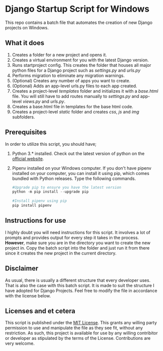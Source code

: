 # Django Startup Script for Windows
This repo contains a batch file that automates the creation of new Django projects on Windows.

## What it does
1. Creates a folder for a new project and opens it.
2. Creates a virtual environment for you with the latest Django version.
3. Runs startproject config. This creates the folder that houses all major python files for a Django project such as *settings.py* and *urls.py*
4. Performs migration to eliminate any migration warnings.
5. (Optional) Creates any number of apps you want to create.
6. (Optional) Adds an app-level urls.py files to each app created.
7. Creates a project-level *templates* folder and initializes it with a *base.html* file. You will still have to add routes manually to *settings.py* and app-level *views.py* and *urls.py*.
8. Creates a base.html file in templates for the base html code.
9. Creates a project-level *static* folder and creates *css*, *js* and *img* subfolders.


## Prerequisites
In order to utilize this script, you should have;
1. Python 3.* installed. Check out the latest version of python on the [official website](https://www.python.org/downloads/).
2. Pipenv installed on your Windows computer. If you don't have pipenv installed on your computer, you can install it using pip, which comes bundled with Python releases. Type the following commands.

    ```python
    #Upgrade pip to ensure you have the latest version
    python -m pip install --upgrade pip
      
    #Install pipenv using pip
    pip install pipenv


## Instructions for use
I highly doubt you will need instructions for this script. It involves a lot of prompts and provides output for every step it takes in the process. **However**, make sure you are in the directory you want to create the new project in. Copy the batch script into the folder and just run it from there since it creates the new project in the current directory.


## Disclaimer
As usual, there is usually a different structure that every developer uses. That is also the case with this batch script. It is made to suit the structure I have adopted for Django Projects. Feel free to modify the file in accordance with the license below.
      
      
## Licenses and et cetera
This script is published under the [MIT License](https://github.com/angular/angular.js/blob/master/LICENSE). This grants any willing party permission to use and manipulate the file as they see fit, without any restriction. As such, this project is available for use by any willing contribitor or developer as stipulated by the terms of the License. Contributions are very welcome.
